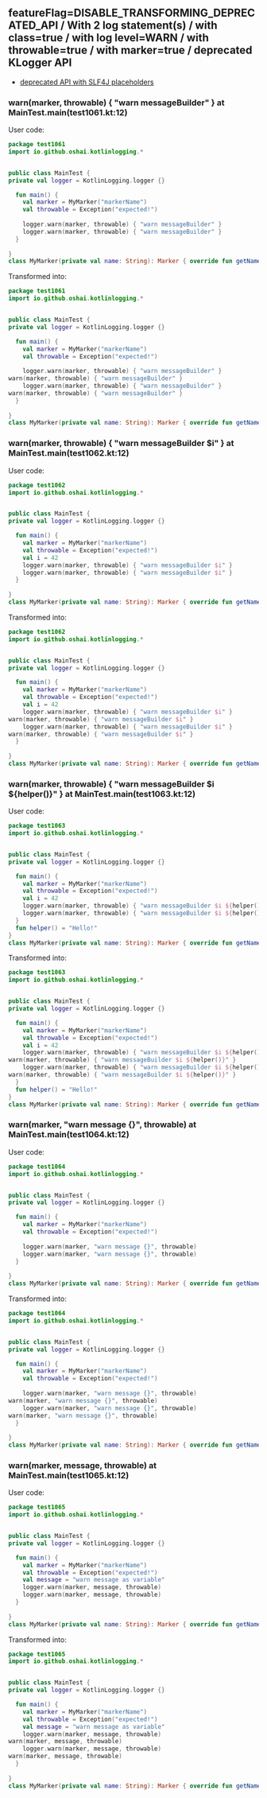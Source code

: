 ## featureFlag=DISABLE_TRANSFORMING_DEPRECATED_API / With 2 log statement(s) / with class=true / with log level=WARN / with throwable=true / with marker=true / deprecated KLogger API

* [deprecated API with SLF4J placeholders](deprecated-slf4j-placeholders.md)

###  warn(marker, throwable) { "warn messageBuilder" } at MainTest.main(test1061.kt:12)

User code:
```kotlin
package test1061
import io.github.oshai.kotlinlogging.*


public class MainTest {
private val logger = KotlinLogging.logger {}

  fun main() {
    val marker = MyMarker("markerName")
    val throwable = Exception("expected!")
    
    logger.warn(marker, throwable) { "warn messageBuilder" }
    logger.warn(marker, throwable) { "warn messageBuilder" }
  }
  
}
class MyMarker(private val name: String): Marker { override fun getName() = name }

```
  
Transformed into:
```kotlin
package test1061
import io.github.oshai.kotlinlogging.*


public class MainTest {
private val logger = KotlinLogging.logger {}

  fun main() {
    val marker = MyMarker("markerName")
    val throwable = Exception("expected!")
    
    logger.warn(marker, throwable) { "warn messageBuilder" }
warn(marker, throwable) { "warn messageBuilder" }
    logger.warn(marker, throwable) { "warn messageBuilder" }
warn(marker, throwable) { "warn messageBuilder" }
  }
  
}
class MyMarker(private val name: String): Marker { override fun getName() = name }

```

###  warn(marker, throwable) { "warn messageBuilder $i" } at MainTest.main(test1062.kt:12)

User code:
```kotlin
package test1062
import io.github.oshai.kotlinlogging.*


public class MainTest {
private val logger = KotlinLogging.logger {}

  fun main() {
    val marker = MyMarker("markerName")
    val throwable = Exception("expected!")
    val i = 42
    logger.warn(marker, throwable) { "warn messageBuilder $i" }
    logger.warn(marker, throwable) { "warn messageBuilder $i" }
  }
  
}
class MyMarker(private val name: String): Marker { override fun getName() = name }

```
  
Transformed into:
```kotlin
package test1062
import io.github.oshai.kotlinlogging.*


public class MainTest {
private val logger = KotlinLogging.logger {}

  fun main() {
    val marker = MyMarker("markerName")
    val throwable = Exception("expected!")
    val i = 42
    logger.warn(marker, throwable) { "warn messageBuilder $i" }
warn(marker, throwable) { "warn messageBuilder $i" }
    logger.warn(marker, throwable) { "warn messageBuilder $i" }
warn(marker, throwable) { "warn messageBuilder $i" }
  }
  
}
class MyMarker(private val name: String): Marker { override fun getName() = name }

```

###  warn(marker, throwable) { "warn messageBuilder $i ${helper()}" } at MainTest.main(test1063.kt:12)

User code:
```kotlin
package test1063
import io.github.oshai.kotlinlogging.*


public class MainTest {
private val logger = KotlinLogging.logger {}

  fun main() {
    val marker = MyMarker("markerName")
    val throwable = Exception("expected!")
    val i = 42
    logger.warn(marker, throwable) { "warn messageBuilder $i ${helper()}" }
    logger.warn(marker, throwable) { "warn messageBuilder $i ${helper()}" }
  }
  fun helper() = "Hello!"
}
class MyMarker(private val name: String): Marker { override fun getName() = name }

```
  
Transformed into:
```kotlin
package test1063
import io.github.oshai.kotlinlogging.*


public class MainTest {
private val logger = KotlinLogging.logger {}

  fun main() {
    val marker = MyMarker("markerName")
    val throwable = Exception("expected!")
    val i = 42
    logger.warn(marker, throwable) { "warn messageBuilder $i ${helper()}" }
warn(marker, throwable) { "warn messageBuilder $i ${helper()}" }
    logger.warn(marker, throwable) { "warn messageBuilder $i ${helper()}" }
warn(marker, throwable) { "warn messageBuilder $i ${helper()}" }
  }
  fun helper() = "Hello!"
}
class MyMarker(private val name: String): Marker { override fun getName() = name }

```

###  warn(marker, "warn message {}", throwable) at MainTest.main(test1064.kt:12)

User code:
```kotlin
package test1064
import io.github.oshai.kotlinlogging.*


public class MainTest {
private val logger = KotlinLogging.logger {}

  fun main() {
    val marker = MyMarker("markerName")
    val throwable = Exception("expected!")
    
    logger.warn(marker, "warn message {}", throwable)
    logger.warn(marker, "warn message {}", throwable)
  }
  
}
class MyMarker(private val name: String): Marker { override fun getName() = name }

```
  
Transformed into:
```kotlin
package test1064
import io.github.oshai.kotlinlogging.*


public class MainTest {
private val logger = KotlinLogging.logger {}

  fun main() {
    val marker = MyMarker("markerName")
    val throwable = Exception("expected!")
    
    logger.warn(marker, "warn message {}", throwable)
warn(marker, "warn message {}", throwable)
    logger.warn(marker, "warn message {}", throwable)
warn(marker, "warn message {}", throwable)
  }
  
}
class MyMarker(private val name: String): Marker { override fun getName() = name }

```

###  warn(marker, message, throwable) at MainTest.main(test1065.kt:12)

User code:
```kotlin
package test1065
import io.github.oshai.kotlinlogging.*


public class MainTest {
private val logger = KotlinLogging.logger {}

  fun main() {
    val marker = MyMarker("markerName")
    val throwable = Exception("expected!")
    val message = "warn message as variable"
    logger.warn(marker, message, throwable)
    logger.warn(marker, message, throwable)
  }
  
}
class MyMarker(private val name: String): Marker { override fun getName() = name }

```
  
Transformed into:
```kotlin
package test1065
import io.github.oshai.kotlinlogging.*


public class MainTest {
private val logger = KotlinLogging.logger {}

  fun main() {
    val marker = MyMarker("markerName")
    val throwable = Exception("expected!")
    val message = "warn message as variable"
    logger.warn(marker, message, throwable)
warn(marker, message, throwable)
    logger.warn(marker, message, throwable)
warn(marker, message, throwable)
  }
  
}
class MyMarker(private val name: String): Marker { override fun getName() = name }

```
